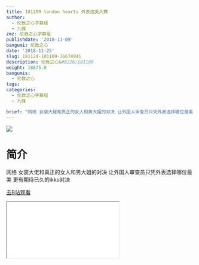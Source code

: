 ```yaml
---
title: 181109 london hearts 外表选美大赛
author:
  - 伦敦之心字幕组
  - 九條
zmz: 伦敦之心字幕组
publishdate: '2018-11-09'
bangumi: 伦敦之心
date: '2018-11-25'
slug: 181124-181109-36674941
description: 伦敦之心&#8226;181109
weight: 18875.0
bangumis:
  - 伦敦之心
tags:
categories:
  - 伦敦之心字幕组
  - 九條

brief: "网络 女装大佬和真正的女人和男大姐的对决 让外国人审查员只凭外表选择哪位最美 更有期待已久的ikko对决"
---
```

![](https://i.imgur.com/2ubp0ZV.jpg)
# 简介  
网络
女装大佬和真正的女人和男大姐的对决 让外国人审查员只凭外表选择哪位最美 更有期待已久的ikko对决  

[去B站观看](https://www.bilibili.com/video/av36674941/)
<div class ="resp-container"><iframe class="testiframe" src="//player.bilibili.com/player.html?aid=36674941"", scrolling="no", allowfullscreen="true" > </iframe></div> 
